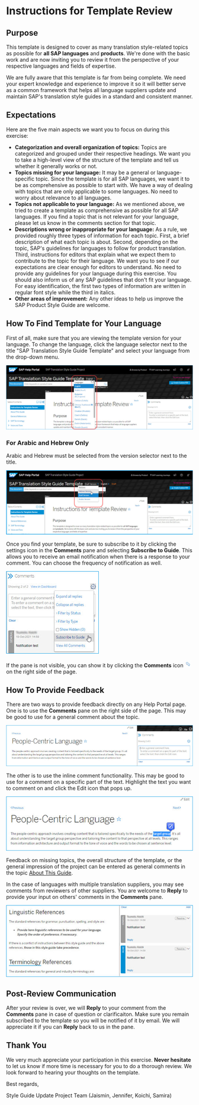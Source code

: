 # Instructions for Template Review

## Purpose

This template is designed to cover as many translation style-related topics as possible for **all SAP languages** and **products**. We're done with the basic work and are now inviting you to review it from the perspective of your respective languages and fields of expertise.

We are fully aware that this template is far from being complete. We need your expert knowledge and experience to improve it so it will better serve as a common framework that helps all language suppliers update and maintain SAP's translation style guides in a standard and consistent manner.

## Expectations

Here are the five main aspects we want you to focus on during this exercise:

* **Categorization and overall organization of topics:** Topics are categorized and grouped under their respective headings. We want you to take a high-level view of the structure of the template and tell us whether it generally works or not.
* **Topics missing for your language:** It may be a general or language-specific topic. Since the template is for all SAP languages, we want it to be as comprehensive as possible to start with. We have a way of dealing with topics that are only applicable to some languages. No need to worry about relevance to all languages.
* **Topics not applicable to your language:** As we mentioned above, we tried to create a template as comprehensive as possible for all SAP languages. If you find a topic that is not relevant for your language, please let us know in the comments section for that topic.
* **Descriptions wrong or inappropriate for your language:** As a rule, we provided roughly three types of information for each topic. First, a brief description of what each topic is about. Second, depending on the topic, SAP's guidelines for languages to follow for product translation. Third, instructions for editors that explain what we expect them to contribute to the topic for their language. We want you to see if our expectations are clear enough for editors to understand. No need to provide any guidelines for your language during this exercise. You should also inform us of any SAP guidelines that don't fit your language. For easy identification, the first two types of information are written in regular font style while the third in italics.
* **Other areas of improvement:** Any other ideas to help us improve the SAP Product Style Guide are welcome.

## How To Find Template for Your Language

First of all, make sure that you are viewing the template version for your language. To change the language, click the language selector next to the title "SAP Translation Style Guide Template" and select your language from the drop-down menu.

![languages](./images/language_selector.jpg)

### For Arabic and Hebrew Only

Arabic and Hebrew must be selected from the version selector next to the title.

![version](./images/version_selector.jpg)

Once you find your template, be sure to subscribe to it by clicking the settings icon in the **Comments** pane and selecting **Subscribe to Guide**. This allows you to receive an email notification when there is a response to your comment. You can choose the frequency of notification as well.

![subscribe](./images/subscribe.jpg)

If the pane is not visible, you can show it by clicking the **Comments** icon ![icon](./images/icon_comment.jpg) on the right side of the page.

## How To Provide Feedback

There are two ways to provide feedback directly on any Help Portal page. One is to use the **Comments** pane on the right side of the page. This may be good to use for a general comment about the topic.

![image](./images/general_comment.jpg)

The other is to use the inline comment functionality. This may be good to use for a comment on a specific part of the text. Highlight the text you want to comment on and click the Edit icon that pops up.

![image](./images/inline_comment.jpg)

Feedback on missing topics, the overall structure of the template, or the general impression of the project can be entered as general comments in the topic [About This Guide](00_about.md).

In the case of languages with multiple translation suppliers, you may see comments from reviewers of other suppliers. You are welcome to **Reply** to provide your input on others' comments in the **Comments** pane.

![reply](./images/comments_pane.jpg)

## Post-Review Communication

After your review is over, we will **Reply** to your comment from the **Comments** pane in case of question or clarificaiton. Make sure you remain subscribed to the template so you will be notified of it by email. We will appreciate it if you can **Reply** back to us in the pane.

## Thank You

We very much appreciate your participation in this exercise. **Never hesitate** to let us know if more time is necessary for you to do a thorough review. We look forward to hearing your thoughts on the template.

Best regards,

Style Guide Update Project Team (Jaismin, Jennifer, Koichi, Samira)

